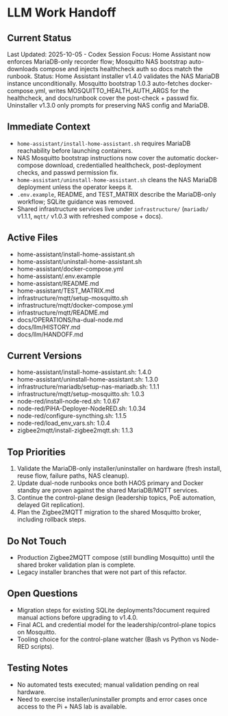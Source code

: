 # LLM Work Handoff

## Current Status

Last Updated: 2025-10-05 - Codex
Session Focus: Home Assistant now enforces MariaDB-only recorder flow; Mosquitto NAS bootstrap auto-downloads compose and injects healthcheck auth so docs match the runbook.
Status: Home Assistant installer v1.4.0 validates the NAS MariaDB instance unconditionally. Mosquitto bootstrap 1.0.3 auto-fetches docker-compose.yml, writes MOSQUITTO_HEALTH_AUTH_ARGS for the healthcheck, and docs/runbook cover the post-check + passwd fix. Uninstaller v1.3.0 only prompts for preserving NAS config and MariaDB.

## Immediate Context

- `home-assistant/install-home-assistant.sh` requires MariaDB reachability before launching containers.
- NAS Mosquitto bootstrap instructions now cover the automatic docker-compose download, credentialled healthcheck, post-deployment checks, and passwd permission fix.
- `home-assistant/uninstall-home-assistant.sh` cleans the NAS MariaDB deployment unless the operator keeps it.
- `.env.example`, README, and TEST_MATRIX describe the MariaDB-only workflow; SQLite guidance was removed.
- Shared infrastructure services live under `infrastructure/` (`mariadb/` v1.1.1, `mqtt/` v1.0.3 with refreshed compose + docs).

## Active Files
- home-assistant/install-home-assistant.sh
- home-assistant/uninstall-home-assistant.sh
- home-assistant/docker-compose.yml
- home-assistant/.env.example
- home-assistant/README.md
- home-assistant/TEST_MATRIX.md
- infrastructure/mqtt/setup-mosquitto.sh
- infrastructure/mqtt/docker-compose.yml
- infrastructure/mqtt/README.md
- docs/OPERATIONS/ha-dual-node.md
- docs/llm/HISTORY.md
- docs/llm/HANDOFF.md

## Current Versions
- home-assistant/install-home-assistant.sh: 1.4.0
- home-assistant/uninstall-home-assistant.sh: 1.3.0
- infrastructure/mariadb/setup-nas-mariadb.sh: 1.1.1
- infrastructure/mqtt/setup-mosquitto.sh: 1.0.3
- node-red/install-node-red.sh: 1.0.67
- node-red/PiHA-Deployer-NodeRED.sh: 1.0.34
- node-red/configure-syncthing.sh: 1.1.5
- node-red/load_env_vars.sh: 1.0.4
- zigbee2mqtt/install-zigbee2mqtt.sh: 1.1.3

## Top Priorities
1. Validate the MariaDB-only installer/uninstaller on hardware (fresh install, reuse flow, failure paths, NAS cleanup).
2. Update dual-node runbooks once both HAOS primary and Docker standby are proven against the shared MariaDB/MQTT services.
3. Continue the control-plane design (leadership topics, PoE automation, delayed Git replication).
4. Plan the Zigbee2MQTT migration to the shared Mosquitto broker, including rollback steps.

## Do Not Touch
- Production Zigbee2MQTT compose (still bundling Mosquitto) until the shared broker validation plan is complete.
- Legacy installer branches that were not part of this refactor.

## Open Questions
- Migration steps for existing SQLite deployments?document required manual actions before upgrading to v1.4.0.
- Final ACL and credential model for the leadership/control-plane topics on Mosquitto.
- Tooling choice for the control-plane watcher (Bash vs Python vs Node-RED scripts).

## Testing Notes
- No automated tests executed; manual validation pending on real hardware.
- Need to exercise installer/uninstaller prompts and error cases once access to the Pi + NAS lab is available.





